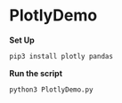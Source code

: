 # PlotlyDemo

**Set Up**

   ```bash
   pip3 install plotly pandas
   ```

**Run the script**

   ```bash
   python3 PlotlyDemo.py
   ```
